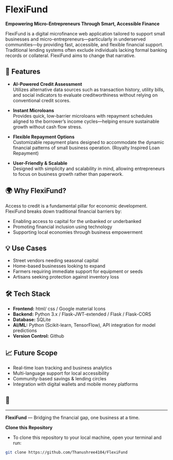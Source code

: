 # FlexiFund

**Empowering Micro-Entrepreneurs Through Smart, Accessible Finance**

FlexiFund is a digital microfinance web application tailored to support small businesses and micro-entrepreneurs—particularly in underserved communities—by providing fast, accessible, and flexible financial support. Traditional lending systems often exclude individuals lacking formal banking records or collateral. FlexiFund aims to change that narrative.

## 🚀 Features

- **AI-Powered Credit Assessment**  
  Utilizes alternative data sources such as transaction history, utility bills, and social indicators to evaluate creditworthiness without relying on conventional credit scores.

- **Instant Microloans**  
  Provides quick, low-barrier microloans with repayment schedules aligned to the borrower’s income cycles—helping ensure sustainable growth without cash flow stress.

- **Flexible Repayment Options**  
  Customizable repayment plans designed to accommodate the dynamic financial patterns of small business operation. (Royalty Inspired Loan Repayment)

- **User-Friendly & Scalable**  
  Designed with simplicity and scalability in mind, allowing entrepreneurs to focus on business growth rather than paperwork.

## 🌍 Why FlexiFund?

Access to credit is a fundamental pillar for economic development. FlexiFund breaks down traditional financial barriers by:

- Enabling access to capital for the unbanked or underbanked
- Promoting financial inclusion using technology
- Supporting local economies through business empowerment

## 💡 Use Cases

- Street vendors needing seasonal capital
- Home-based businesses looking to expand
- Farmers requiring immediate support for equipment or seeds
- Artisans seeking protection against inventory loss

## 🛠️ Tech Stack 

- **Frontend:** html/ css / Google material Icons
- **Backend:** Python 3.x / Flask-JWT-extended / Flask / Flask-CORS  
- **Database:** SQLite 
- **AI/ML:** Python (Scikit-learn, TensorFlow), API integration for model predictions  
- **Version Control:** Github

## 📈 Future Scope

- Real-time loan tracking and business analytics
- Multi-language support for local accessibility
- Community-based savings & lending circles
- Integration with digital wallets and mobile money platforms

## 🤝 

---

**FlexiFund** — Bridging the financial gap, one business at a time.

**Clone this Repository**
- To clone this repository to your local machine, open your terminal and run:
```bash
git clone https://github.com/Thanushree4104/FlexiFund
```
